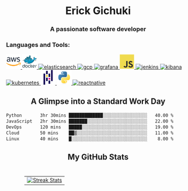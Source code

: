 <h1 align="center">Erick Gichuki</h1>
<h3 align="center">A passionate software developer</h3>

<h3 align="left">Languages and Tools:</h3>
<p align="left"> <a href="https://aws.amazon.com" target="_blank" rel="noreferrer"> <img src="https://raw.githubusercontent.com/devicons/devicon/master/icons/amazonwebservices/amazonwebservices-original-wordmark.svg" alt="aws" width="40" height="40"/> </a> <a href="https://www.docker.com/" target="_blank" rel="noreferrer"> <img src="https://raw.githubusercontent.com/devicons/devicon/master/icons/docker/docker-original-wordmark.svg" alt="docker" width="40" height="40"/> </a> <a href="https://www.elastic.co" target="_blank" rel="noreferrer"> <img src="https://www.vectorlogo.zone/logos/elastic/elastic-icon.svg" alt="elasticsearch" width="40" height="40"/> </a> <a href="https://cloud.google.com" target="_blank" rel="noreferrer"> <img src="https://www.vectorlogo.zone/logos/google_cloud/google_cloud-icon.svg" alt="gcp" width="40" height="40"/> </a> <a href="https://grafana.com" target="_blank" rel="noreferrer"> <img src="https://www.vectorlogo.zone/logos/grafana/grafana-icon.svg" alt="grafana" width="40" height="40"/> </a> <a href="https://developer.mozilla.org/en-US/docs/Web/JavaScript" target="_blank" rel="noreferrer"> <img src="https://raw.githubusercontent.com/devicons/devicon/master/icons/javascript/javascript-original.svg" alt="javascript" width="40" height="40"/> </a> <a href="https://www.jenkins.io" target="_blank" rel="noreferrer"> <img src="https://www.vectorlogo.zone/logos/jenkins/jenkins-icon.svg" alt="jenkins" width="40" height="40"/> </a> <a href="https://www.elastic.co/kibana" target="_blank" rel="noreferrer"> <img src="https://www.vectorlogo.zone/logos/elasticco_kibana/elasticco_kibana-icon.svg" alt="kibana" width="40" height="40"/> </a> <a href="https://kubernetes.io" target="_blank" rel="noreferrer"> <img src="https://www.vectorlogo.zone/logos/kubernetes/kubernetes-icon.svg" alt="kubernetes" width="40" height="40"/> </a> <a href="https://pandas.pydata.org/" target="_blank" rel="noreferrer"> <img src="https://raw.githubusercontent.com/devicons/devicon/2ae2a900d2f041da66e950e4d48052658d850630/icons/pandas/pandas-original.svg" alt="pandas" width="40" height="40"/> </a> <a href="https://www.python.org" target="_blank" rel="noreferrer"> <img src="https://raw.githubusercontent.com/devicons/devicon/master/icons/python/python-original.svg" alt="python" width="40" height="40"/> </a> <a href="https://reactnative.dev/" target="_blank" rel="noreferrer"> <img src="https://reactnative.dev/img/header_logo.svg" alt="reactnative" width="40" height="40"/> </a> </p>

<h2 align="center">A Glimpse into a Standard Work Day</h2>

```
Python       3hr 30mins █████████████░░░░░░░░░░░░░░░░░   40.00 %
JavaScript   2hr 30mins ███████░░░░░░░░░░░░░░░░░░░░░░░   22.00 %
DevOps       120 mins   █████░░░░░░░░░░░░░░░░░░░░░░░░░   19.00 %
Cloud        50 mins    ██▒░░░░░░░░░░░░░░░░░░░░░░░░░░░   11.00 %
Linux        40 mins    █░░░░░░░░░░░░░░░░░░░░░░░░░░░░░    8.00 %
```
<h2 align="center">My GitHub Stats</h2>

<div align="center" style="margin: 40px auto; width: 80%;">
  <table style="border-collapse: collapse; width: 100%;">
    <tr>
      <td style="text-align: center; border: none;">
        <a href="http://www.github.com/erickgichukicorrelaction">
          <img src="https://github-readme-streak-stats.herokuapp.com/?user=ErickGichuki&stroke=ffffff&background=1c1917&ring=0891b2&fire=0891b2&currStreakNum=ffffff&currStreakLabel=0891b2&sideNums=ffffff&sideLabels=ffffff&dates=ffffff&hide_border=true" alt="Streak Stats" />
        </a>
      </td>
    </tr>
  </table>
</div>
